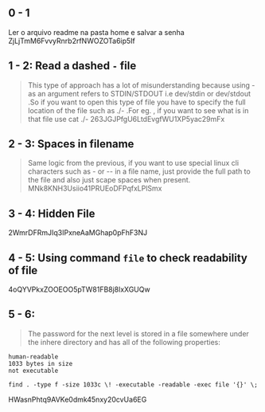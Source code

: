 ## 0 - 1
Ler o arquivo readme na pasta home e salvar a senha ZjLjTmM6FvvyRnrb2rfNWOZOTa6ip5If

## 1 - 2: Read a dashed `-` file
> This type of approach has a lot of misunderstanding because using - as an argument refers to STDIN/STDOUT i.e dev/stdin or dev/stdout .So if you want to open this type of file you have to specify the full location of the file such as ./- .For eg. , if you want to see what is in that file use cat ./-
263JGJPfgU6LtdEvgfWU1XP5yac29mFx

## 2 - 3: Spaces in filename
> Same logic from the previous, if you want to use special linux cli characters such as - or -- in a file name, just provide the full path to the file and also just scape spaces when present.
MNk8KNH3Usiio41PRUEoDFPqfxLPlSmx

## 3 - 4: Hidden File
2WmrDFRmJIq3IPxneAaMGhap0pFhF3NJ

## 4 - 5: Using command `file` to check readability of file
4oQYVPkxZOOEOO5pTW81FB8j8lxXGUQw

## 5 - 6:
> The password for the next level is stored in a file somewhere under the inhere directory and has all of the following properties:

    human-readable
    1033 bytes in size
    not executable

```
find . -type f -size 1033c \! -executable -readable -exec file '{}' \; 
```
HWasnPhtq9AVKe0dmk45nxy20cvUa6EG